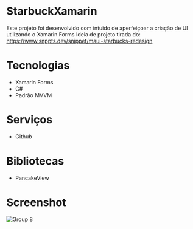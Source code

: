 # StarbuckXamarin

Este projeto foi desenvolvido com intuido de aperfeiçoar a criação de UI utilizando o Xamarin.Forms
Ideia de projeto tirada do: https://www.snppts.dev/snippet/maui-starbucks-redesign

# Tecnologias

- Xamarin Forms
- C#
- Padrão MVVM

# Serviços

- Github

# Bibliotecas

- PancakeView

# Screenshot

![Group 8](https://github.com/SgCafe/StarbuckXamarin/assets/105067158/deb398d6-accb-4b62-838a-524789cf3b5d)
